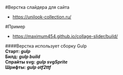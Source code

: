 #Верстка слайдера для сайта 
* https://unilook-collection.ru/

#Пример
* https://maximum454.github.io/collage-slider/build/

####Верстка использует сборку Gulp  
 **Старт:** ***gulp***  
 **Билд:** ***gulp build***    
 **Спрайты svg:** ***gulp svgSprite***    
 **Шрифты:** ***gulp otf2ttf***  
